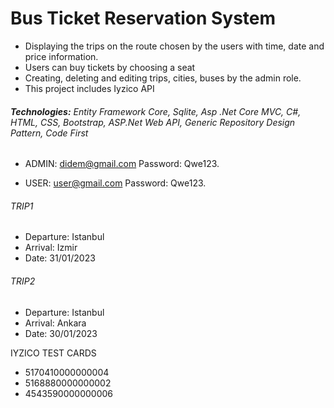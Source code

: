 # Bus Ticket Reservation System

- Displaying the trips on the route chosen by the users with time, date and price information.
- Users can buy tickets by choosing a seat
- Creating, deleting and editing trips, cities, buses by the admin role.
- This project includes Iyzico API

###### **Technologies:** Entity Framework Core, Sqlite, Asp .Net Core MVC, C#, HTML, CSS, Bootstrap, ASP.Net Web API, Generic Repository Design Pattern, Code First 

- ADMIN: didem@gmail.com
  Password: Qwe123.

- USER: user@gmail.com
  Password: Qwe123.

###### TRIP1
- Departure: Istanbul
- Arrival: Izmir
- Date: 31/01/2023


###### TRIP2
- Departure: Istanbul
- Arrival: Ankara
- Date: 30/01/2023

IYZICO TEST CARDS

- 5170410000000004
- 5168880000000002
- 4543590000000006
